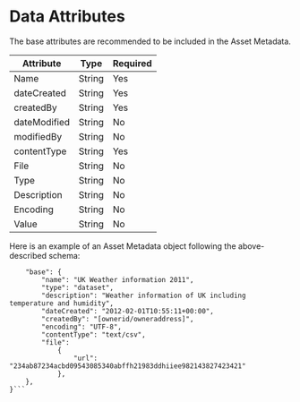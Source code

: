 # Data Attributes
The base attributes are recommended to be included in the Asset Metadata. 

Attribute|	Type|	Required
-----|-----|-----
Name|	String|	Yes
dateCreated|	String|	Yes
createdBy|	String|	Yes
dateModified|	String|	No
modifiedBy|	String|	No
contentType|	String|	Yes
File|	String|	No
Type|	String|	No
Description|	String|	No
Encoding|	String|	No
Value|	String|	No

Here is an example of an Asset Metadata object following the above-described schema:

```{
    "base": {
        "name": "UK Weather information 2011",
        "type": "dataset",
        "description": "Weather information of UK including temperature and humidity",
        "dateCreated": "2012-02-01T10:55:11+00:00",
        "createdBy": "[ownerid/owneraddress]",
        "encoding": "UTF-8",
        "contentType": "text/csv",
        "file":
            {
                "url": "234ab87234acbd09543085340abffh21983ddhiiee982143827423421"
            }, 
    }, 
}```
